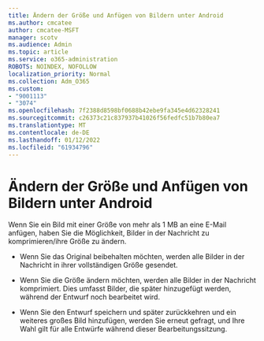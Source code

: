 ```yaml
---
title: Ändern der Größe und Anfügen von Bildern unter Android
ms.author: cmcatee
author: cmcatee-MSFT
manager: scotv
ms.audience: Admin
ms.topic: article
ms.service: o365-administration
ROBOTS: NOINDEX, NOFOLLOW
localization_priority: Normal
ms.collection: Adm_O365
ms.custom:
- "9001113"
- "3074"
ms.openlocfilehash: 7f2388d8598bf0688b42ebe9fa345e4d62328241
ms.sourcegitcommit: c26373c21c837937b41026f56fedfc51b7b80ea7
ms.translationtype: MT
ms.contentlocale: de-DE
ms.lasthandoff: 01/12/2022
ms.locfileid: "61934796"
---
```

# <a name="resize-and-attach-images-on-android"></a>Ändern der Größe und Anfügen von Bildern unter Android

Wenn Sie ein Bild mit einer Größe von mehr als 1 MB an eine E-Mail anfügen, haben Sie die Möglichkeit, Bilder in der Nachricht zu komprimieren/ihre Größe zu ändern.
 
- Wenn Sie das Original beibehalten möchten, werden alle Bilder in der Nachricht in ihrer vollständigen Größe gesendet.
 
- Wenn Sie die Größe ändern möchten, werden alle Bilder in der Nachricht komprimiert.  Dies umfasst Bilder, die später hinzugefügt werden, während der Entwurf noch bearbeitet wird.
 
- Wenn Sie den Entwurf speichern und später zurückkehren und ein weiteres großes Bild hinzufügen, werden Sie erneut gefragt, und Ihre Wahl gilt für alle Entwürfe während dieser Bearbeitungssitzung.
 
